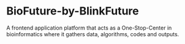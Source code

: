 # BioFuture-by-BlinkFuture
A frontend application platform that acts as a One-Stop-Center in bioinformatics where it gathers data, algorithms, codes and outputs.
